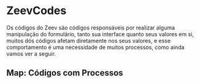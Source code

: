<h1> ZeevCodes </h1>
<p text-align="justify"> Os códigos do Zeev são códigos responsáveis por realizar alguma manipulação do formulário, tanto sua interface quanto seus valores em si,
muitos dós códigos afetam diretamente nos seus valores, e esse comportamento é uma necessidade de muitos processos, como ainda vamos ver a seguir. </p>
<h2>Map: Códigos com Processos</h2>
